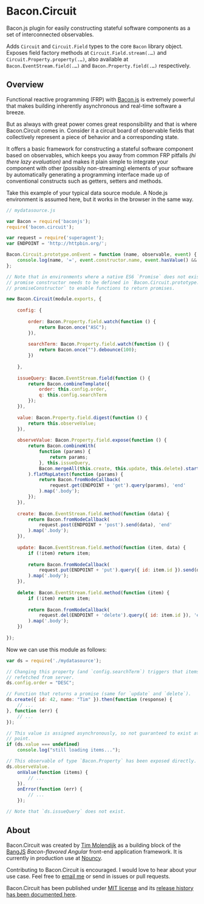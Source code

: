 # Bacon.Circuit

Bacon.js plugin for easily constructing stateful software components as a set of interconnected observables.

Adds `Circuit` and `Circuit.Field` types to the core `Bacon` library object. Exposes field factory methods at `Circuit.Field.stream(.…)` and `Circuit.Property.property(.…)`, also available at `Bacon.EventStream.field(.…)` and `Bacon.Property.field(.…)` respectively.


## Overview

Functional reactive programming (FRP) with [Bacon.js](https://baconjs.github.io) is extremely powerful that makes building inherently asynchronous and real-time software a breeze.

But as always with great power comes great responsibility and that is where Bacon.Circuit comes in. Consider it a circuit board of observable fields that collectively represent a piece of behavior and a corresponding state.

It offers a basic framework for constructing a stateful software component based on observables, which keeps you away from common FRP pitfalls _(hi there lazy evaluation)_ and makes it plain simple to integrate your component with other (possibly non-streaming) elements of your software by automatically generating a programming interface made up of conventional constructs such as getters, setters and methods.

Take this example of your typical data source module. A Node.js environment is assumed here, but it works in the browser in the same way.

```js
// mydatasource.js

var Bacon = require('baconjs');
require('bacon.circuit');

var request = require('superagent');
var ENDPOINT = 'http://httpbin.org/';

Bacon.Circuit.prototype.onEvent = function (name, observable, event) {
	console.log(name, '=', event.constructor.name, event.hasValue() && event.value());
};

// Note that in environments where a native ES6 `Promise` does not exist, a
// promise constructor needs to be defined in `Bacon.Circuit.prototype.
// promiseConstructor` to enable functions to return promises.

new Bacon.Circuit(module.exports, {
	
	config: {
		
		order: Bacon.Property.field.watch(function () {
			return Bacon.once("ASC");
		}),
		
		searchTerm: Bacon.Property.field.watch(function () {
			return Bacon.once("").debounce(100);
		})
		
	},
	
	issueQuery: Bacon.EventStream.field(function () {
		return Bacon.combineTemplate({
			order: this.config.order,
			q: this.config.searchTerm
		});
	}),
	
	value: Bacon.Property.field.digest(function () {
		return this.observeValue;
	}),
	
	observeValue: Bacon.Property.field.expose(function () {
		return Bacon.combineWith(
			function (params) {
				return params;
			}, this.issueQuery,
			Bacon.mergeAll(this.create, this.update, this.delete).startWith(true)
		).flatMapLatest(function (params) {
			return Bacon.fromNodeCallback(
				request.get(ENDPOINT + 'get').query(params), 'end'
			).map('.body');
		});
	}),
	
	create: Bacon.EventStream.field.method(function (data) {
		return Bacon.fromNodeCallback(
			request.post(ENDPOINT + 'post').send(data), 'end'
		).map('.body');
	}),
	
	update: Bacon.EventStream.field.method(function (item, data) {
		if (!item) return item;
		
		return Bacon.fromNodeCallback(
			request.put(ENDPOINT + 'put').query({ id: item.id }).send(data), 'end'
		).map('.body');
	}),
	
	delete: Bacon.EventStream.field.method(function (item) {
		if (!item) return item;
		
		return Bacon.fromNodeCallback(
			request.del(ENDPOINT + 'delete').query({ id: item.id }), 'end'
		).map('.body');
	})
	
});
```

Now we can use this module as follows:

```js
var ds = require('./mydatasource');

// Changing this property (and `config.searchTerm`) triggers that items will be
// refetched from server.
ds.config.order = "DESC";

// Function that returns a promise (same for `update` and `delete`).
ds.create({ id: 42, name: "Tim" }).then(function (response) {
	// ...
}, function (err) {
	// ...
});

// This value is assigned asynchronously, so not guaranteed to exist at this
// point.
if (ds.value === undefined)
	console.log("still loading items...");  

// This observable of type `Bacon.Property` has been exposed directly.
ds.observeValue.
	onValue(function (items) {
		// ...
	}).
	onError(function (err) {
		// ...
	});

// Note that `ds.issueQuery` does not exist.
```


## About

Bacon.Circuit was created by [Tim Molendijk](https://twitter.com/timmolendijk) as a building block of the [BangJS](http://bangjs.org) _Bacon-flavored Angular_ front-end application framework. It is currently in production use at [Nouncy](http://nouncy.com).

Contributing to Bacon.Circuit is encouraged. I would love to hear about your use case. Feel free to [email me](https://github.com/bangjs/bacon.circuit/blob/master/package.json#L22) or send in issues or pull requests.

Bacon.Circuit has been published under [MIT license](http://timmolendijk.mit-license.org/) and its [release history has been documented here](https://github.com/bangjs/bacon.circuit/blob/master/CHANGES.md).